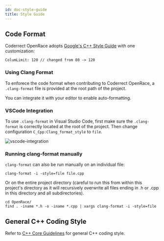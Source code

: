 ```yaml
---
id: doc-style-guide
title: Style Guide
---
```


## Code Format

Coderrect OpenRace adopts [Google's C++ Style Guide](https://google.github.io/styleguide/cppguide.html) with one customization:

```
ColumLimit: 120 // changed from 80 -> 120
```

### Using Clang Format

To enforece the code format when contributing to Coderrect OpenRace, a `.clang-format` file is provided at the root path of the project.

You can integrate it with your editor to enable auto-formatting.

### VSCode Integration

To use `.clang-format` in Visual Studio Code, first make sure the `.clang-format` is correctly located at the root of the project.
Then change configuration `C_Cpp:Clang_format_style` to `file`.

![vscode-integration](/img/vscode-clang-format.png)

### Running clang-format manually
`clang-format` can also be run manually on an individual file:

```
clang-format -i -style=file file.cpp
```

Or on the entire project directory (careful to run this from within this project's directory as it will recursively overwrite all files ending in .h or .cpp in this directory and all subdirectories).

```
cd OpenRace/
find . -iname *.h -o -iname *.cpp | xargs clang-format -i -style=file
```

## General C++ Coding Style

Refer to [C++ Core Guidelines](http://isocpp.github.io/CppCoreGuidelines/CppCoreGuidelines) for general C++ coding style.